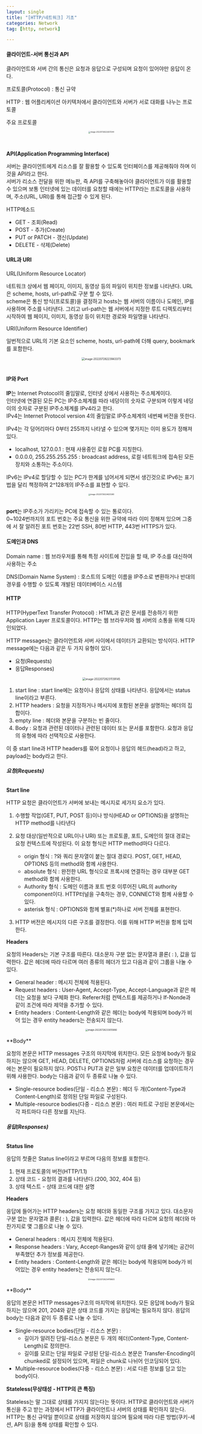 ```yaml
---
layout: single
title: "[HTTP/네트워크] 기초"
categories: Network
tag: [http, network]

---
```


#### **클라이언트-서버 통신과 API**

클라이언트와 서버 간의 통신은 요청과 응답으로 구성되며 요청이 있어야만 응답이 온다.

프로토콜(Protocol) : 통신 규약

HTTP : 웹 어플리케이션 아키텍처에서 클라이언트와 서버가 서로 대화를 나누는 프로토콜

주요 프로토콜

<center>

<img src="../../images/2022-07-28-network_first/image-20220728222631344.png" alt="image-20220728222631344" style="zoom: 33%;" /></center><br>



**API(Application Programming Interface)**

서버는 클라이언트에게 리소스를 잘 활용할 수 있도록 인터페이스를 제공해줘야 하며 이것을 API라고 한다.  
서버가 리소스 전달을 위한 메뉴판, 즉 API를 구축해놓아야 클라이언트가 이를 활용할 수 있으며 보통 인터넷에 있는 데이터를 요청할 때에는 HTTP라는 프로토콜을 사용하며, 주소(URL, URI)를 통해 접근할 수 있게 된다.

HTTP메소드

- GET - 조회(Read)
- POST - 추가(Create)
- PUT or PATCH - 갱신(Update)
- DELETE - 삭제(Delete)

#### **URL과 URI**

URL(Uniform Resource Locator)

네트워크 상에서 웹 페이지, 이미지, 동영상 등의 파일이 위치한 정보를 나타낸다. URL은 scheme, hosts, url-path로 구분 할 수 있다.  
scheme은 통신 방식(프로토콜)을 결정하고 hosts는 웹 서버의 이름이나 도메인, IP를 사용하며 주소를 나타낸다. 그리고 url-path는 웹 서버에서 지정한 루트 디렉토리부터 시작하여 웹 페이지, 이미지, 동영상 등이 위치한 경로와 파일명을 나타낸다.

URI(Uniform Resource Identifier)

일번적으로 URL의 기본 요소인 scheme, hosts, url-path에 더해 query, bookmark를 포함한다.

<center>

<img src="../../images/2022-07-28-network_first/image-20220728223943373.png" alt="image-20220728223943373" style="zoom:50%;" />

</center><br>

#### **IP와 Port**

**IP**는 Internet Protocol의 줄임말로, 인터넷 상에서 사용하는 주소체계이다.  
인터넷에 연결된 모든 PC는 IP주소체계를 따라 네덩이의 숫자로 구분되며 이렇게 네덩이의 숫자로 구분된 IP주소체계를 IPv4라고 한다.  
IPv4는 Internet Protocol version 4의 줄임말로 IP주소체계의 네번째 버전을 뜻한다.

IPv4는 각 덩어리마다 0부터 255까지 나타낼 수 있으며 몇가지는 이미 용도가 정해져 있다.

- localhost, 127.0.0.1 : 현재 사용중인 로컬 PC를 지칭한다.
- 0.0.0.0, 255.255.255.255 : broadcast address, 로컬 네트워크에 접속된 모든 장치와 소통하는 주소이다.

IPv6는 IPv4로 할당할 수 있는 PC가 한계를 넘어서게 되면서 생긴것으로 IPv6는 표기법을 달리 책정하여 2^128개의 IP주소를 표현할 수 있다.

<center>

<img src="../../images/2022-07-28-network_first/image-20220728224625380.png" alt="image-20220728224625380" style="zoom:33%;" />

</center><br>



**port**는 IP주소가 가리키는 PC에 접속할 수 있는 통로이다.  
0~1024번까지의 포트 번호는 주요 통신을 위한 규약에 따라 이미 정해져 있으며 그중에 서 잘 알려진 포트 번호는 22번 SSH, 80번 HTTP, 443번 HTTPS가 있다.

#### **도메인과 DNS**

Domain name : 웹 브라우저를 통해 특정 사이트에 진입을 할 때, IP 주소를 대신하여 사용하는 주소

DNS(Domain Name System) : 호스트의 도메인 이름을 IP주소로 변환하거나 반대의 경우를 수행할 수 있도록 개발된 데이터베이스 시스템



#### **HTTP**

HTTP(HyperText Transfer Protocol) : HTML과 같은 문서를 전송하기 위한 Application Layer 프로토콜이다. HTTP는 웹 브라우저와 웹 서버의 소통을 위해 디자인되었다. 

HTTP messages는 클라이언트와 서버 사이에서 데이터가 교환되는 방식이다. HTTP message에는 다음과 같은 두 가지 유형이 있다.

- 요청(Requests)
- 응답Responses)

<center>

<img src="../../images/2022-07-28-network_first/image-20220728231139145.png" alt="image-20220728231139145" style="zoom:50%;" />

</center>

1. start line : start line에는 요청이나 응답의 상태를 나타낸다. 응답에서는 status line이라고 부른다.
2. HTTP headers : 요청을 지정하거나 메시지에 포함된 본문을 설명하는 헤더의 집합이다.
3. empty line : 헤더와 본문을 구분하는 빈 줄이다.
4. Body : 요청과 관련된 데이터나 관련된 데이터 또는 문서를 포함한다. 요청과 응답의 유형에 따라 선택적으로 사용한다.

이 중 start line과 HTTP headers를 묶어 요청이나 응답의 헤드(head)라고 하고, payload는 body라고 한다.

###### **요청(Requests)**

**Start line**

HTTP 요청은 클라이언트가 서버에 보내는 메시지로 세가지 요소가 있다.

1. 수행할 작업(GET, PUT, POST 등)이나 방식(HEAD or OPTIONS)을 설명하는 HTTP method를 나타낸다
2. 요청 대상(일반적으로 URL이나 URI) 또는 프로토콜, 포트, 도메인의 절대 경로는 요청 컨텍스트에 작성된다. 이 요청 형식은 HTTP method마다 다르다.
   - origin 형식 : ?와 쿼리 문자열이 붙는 절대 경로다. POST, GET, HEAD, OPTIONS 등의 method와 함께 사용한다.
   - absolute 형식 : 완전한 URL 형식으로 프록시에 연결하는 경우 대부분 GET method와 함께 사용한다.
   - Authority 형식 : 도메인 이름과 포트 번호 이루어진 URL의 authority component이다. HTTP터널을 구축하는 경우, CONNECT와 함께 사용할 수 있다.
   - asterisk 형식 : OPTIONS와 함께 별표(*)하나로 서버 전체를 표현한다.

3. HTTP 버전은 메시지의 다른 구조를 결정한다. 이를 위해 HTTP 버전을 함께 입력한다.

**Headers**

요청의 Headers는 기본 구조를 따른다. 대소문자 구분 없는 문자열과 콜론( : ), 값을 입력한다. 값은 헤더에 따라 다르며 여러 종류의 헤더가 있고 다음과 같이 그룹을 나눌 수 있다.

- General header : 메시지 전체에 적용된다.
- Request headers : User-Agent, Accept-Type, Accept-Language과 같은 헤더는 요청을 보다 구체화 한다. Referer처럼 컨텍스트를 제공하거나 If-Nonde과 같이 조건에 따라 제약을 추가할 수 있다.
- Entity headers : Content-Length와 같은 헤더는 body에 적용되며 body가 비어 있는 경우 entity headers는 전송되지 않는다.
<center>
<img src="../../images/2022-07-28-network_first/image-20220728233055880.png" alt="image-20220728233055880" style="zoom:40%;" />
</center><br>
**Body**

요청의 본문은 HTTP messages 구조의 마지막에 위치한다. 모든 요청에 body가 필요하지는 않으며 GET, HEAD, DELETE, OPTIONS처럼 서버에 리소스를 요청하는 경우에는 본문이 필요하지 않다. POST나 PUT과 같은 일부 요청은 데이터를 업데이트하기 위해 사용한다. body는 다음과 같이 두 종류로 나눌 수 있다.

- Single-resource bodies(단일 - 리소스 본문) : 헤더 두 개(Content-Type과 Content-Length)로 정의된 단일 파일로 구성된다.
- Multiple-resource bodies(다중 - 리소스 본문) : 여러 파트로 구성된 본문에서는 각 파트마다 다른 정보를 지닌다.

###### **응답(Responses)**

**Status line**

응답의 첫줄은 Status line이라고 부르며 다음의 정보를 포함한다.

1. 현재 프로토콜의 버전(HTTP/1.1)
2. 상태 코드 - 요청의 결과를 나타낸다.(200, 302, 404 등)
3. 상태 텍스트 - 상태 코드에 대한 설명

**Headers**

응답에 들어가는 HTTP headers는 요청 헤더와 동일한 구조를 가지고 있다. 대소문자 구분 없는 문자열과 콜론( : ), 값을 입력한다. 값은 헤더에 따라 다르며 요청의 헤더와 마찬가지로 몇 그룹으로 나눌 수 있다.

- General headers : 메시지 전체에 적용된다.
- Response headers : Vary, Accept-Ranges와 같이 상태 줄에 넣기에는 공간이 부족했던 추가 정보를 제공한다.
- Entity headers : Content-Length와 같은 헤더는 body에 적용되며 body가 비어있는 경우 entity headers는 전송되지 않는다.
<center>
<img src="../../images/2022-07-28-network_first/image-20220728234119805.png" alt="image-20220728234119805" style="zoom:35%;" />
</center><br>
**Body**

응답의 본문은 HTTP messages구조의 마지막에 위치한다. 모든 응답에 body가 필요하지는 않으며 201, 204와 같은 상태 코드를 가지는 응답에는 필요하지 않다. 응답의 body는 다음과 같이 두 종류로 나눌 수 있다.

- Single-resource bodies(단일 - 리소스 본문) :
  - 길이가 알려진 단일-리소스 본문은 두 개의 헤더(Content-Type, Content-Length)로 정의한다.
  - 길이를 모르는 단일 파일로 구성된 단일-리소스 본문은 Transfer-Encoding이 chunked로 설정되어 있으며, 파일은 chunk로 나뉘어 인코딩되어 있다.
- Multiple-resource bodies(다중 - 리소스 본문) : 서로 다른 정보를 담고 있는 body이다.



**Stateless(무상태성 - HTTP의 큰 특징)**

Stateless는 말 그대로 상태를 가지지 않는다는 뜻이다. HTTP로 클라이언트와 서버가 통신을 주고 받는 과정에서 HTTP가 클라이언트나 서버의 상태를 확인하지 않는다.  
HTTP는 통신 규약일 뿐이므로 상태를 저장하지 않으며 필요에 따라 다른 방법(쿠키-세션, API 등)을 통해 상태를 확인할 수 있다.